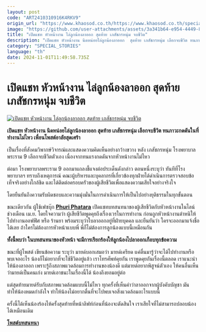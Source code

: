 ```yaml
---
layout: post
code: "ART2410310916K4RKV9"
origin_url: "https://www.khaosod.co.th/https://www.khaosod.co.th/special-stories/news_9484144"
image: "https://github.com/user-attachments/assets/3a341b64-e954-4449-8975-ecc4d05a26ca"
title: "เปิดแชท หัวหน้างาน ไล่ลูกน้องลาออก สุดท้าย เภสัชกรหนุ่ม จบชีวิต"
description: "เปิดแชท หัวหน้างาน นิดหน่อยไล่ลูกน้องลาออก  สุดท้าย เภสัชกรหนุ่ม เลือกจบชีวิต ทนภาวะกดดันในที่ทำงานไม่ไหว เพื่อนโพสต์อาลัยสุดเศร้า"
category: "SPECIAL_STORIES"
language: "th"
date: 2024-11-01T11:49:58.735Z
---
```


# เปิดแชท หัวหน้างาน ไล่ลูกน้องลาออก สุดท้าย เภสัชกรหนุ่ม จบชีวิต

[![เปิดแชท หัวหน้างาน ไล่ลูกน้องลาออก สุดท้าย เภสัชกรหนุ่ม จบชีวิต](https://www.khaosod.co.th/wpapp/uploads/2024/10/boss-8.jpg "เปิดแชท หัวหน้างาน ไล่ลูกน้องลาออก สุดท้าย เภสัชกรหนุ่ม จบชีวิต")](https://www.khaosod.co.th/wpapp/uploads/2024/10/boss-8.jpg)

**เปิดแชท หัวหน้างาน นิดหน่อยไล่ลูกน้องลาออก สุดท้าย เภสัชกรหนุ่ม เลือกจบชีวิต ทนภาวะกดดันในที่ทำงานไม่ไหว เพื่อนโพสต์อาลัยสุดเศร้า**

เป็นเรื่องที่สังคมวิพากษ์วิจารณ์และแสดงความคิดเห็นอย่างกว้างขวาง หลัง เภสัชกรหนุ่ม โรงพยาบาลพระราม 9 เลือกจบชีวิตตัวเอง เนื่องจากทนแรงกดดันจากหัวหน้างานไม่ไหว

ต่อมา โรงพยาบาลพระราม 9 ออกมาแถลงชี้แจงต่อประเด็นดังกล่าว ตอนหนึ่งระบุว่า ทันทีที่โรงพยาบาลฯ ทราบถึงเหตุการณ์ คณะผู้บริหารและบุคลากรที่เกี่ยวข้องทุกฝ่ายได้ดำเนินการตรวจสอบข้อเท็จจริงอย่างใกล้ชิด และได้ติดต่อครอบครัวของผู้เสียชีวิตเพื่อแสดงความเสียใจอย่างจริงใจ

โดยยืนยันถึงความรับผิดชอบและความมุ่งมั่นในการดำเนินการให้เป็นไปอย่างยุติธรรมในทุกขั้นตอน

ขณะเดียวกัน ผู้ใช้เฟซบุ๊ก [**Phuri Phatara**](https://www.facebook.com/phuriph?__cft__[0]=AZXavaTjk1HuGTrMV4I8Zmbf28q_XXD2p7fvEq_ZUenH8e-BA5HtzEokd05t6ytE_g9EdoOIXU05bHu0wG9dM6KALCc_d4AWMNQdpiOPYLab6CCoO1pCknsPAxMNZCOefiqnfQKMPtGL84YwViuQ8nsKpnZyZuBdKv0r2Udkfzca-Q&__tn__=-UC%2CP-R) เปิดแชทบทสนทนาของผู้เสียชีวิตกับหัวหน้างานในไลน์ช่วงเดือน เม.ย. โดยใจความว่า ผู้เสียชีวิตพูดคุยถึงเรื่องเวรในการทำงาน ก่อนถูกหัวหน้างานตำหนิให้ไปทำงานออฟฟิศ หรือ ร้านยา พร้อมระบุว่าใบลาออกอยู่ที่ฝ่ายบุคคล และยืนยันว่า ใครจะออกมาแจ้งชื่อได้เลย ถ้าใครไม่ต้องการหัวหน้าแบบพี่ พี่ก็ไม่ต้องการลูกน้องแบบนี้เหมือนกัน

**ทั้งนี้พบว่า ในบทสนทนาของหัวหน้า จะมีการเรียกร้องให้ลูกน้องไปลาออกเกือบทุกข้อความ**

ขณะที่ผู้โพสต์ เขียนข้อความ ระบุว่า มายด์บอกเสมอว่า มายด์เครียด แค่ตื่นมารู้ว่าจะได้ไปทำงานหรือพบเจออะไร น้องก็ไม่อยากที่จะใช้ชีวิตอยู่แล้ว เราโทรศัพท์คุยกัน เราพูดคุยกันเรื่องนี้ตลอด เราแนะนำให้น้องลาออก เพราะรู้ถึงสภาพแวดล้อมการทำงานของน้องดี แต่มายด์อยากพิสูจน์ตัวเอง ให้คนอื่นเห็นว่ามายด์เป็นคนเก่ง มายด์เอาชนะในเรื่องนี้ได้ น้องถึงยอมอยู่ต่อ

แต่สุดท้ายมายด์รับกับสภาพแวดล้อมแบบนี้ไม่ไหว ทุกครั้งที่เห็นคำว่าลาออกจากผู้บังคับบัญชา มันทำให้น้องหมดกำลังใจ ทำให้น้องไม่อยากตื่นที่จะไปพบเจอสิ่งแวดล้อมอะไรแบบนี้

ครั้งนี้ได้เห็นน้องร้องไห้ครั้งสุดท้ายที่หน้าลิฟท์ก่อนที่น้องจะตัดสินใจ เราเสียใจที่ไม่สามารถปลอบน้องได้เหมือนเดิม

**[โพสต์บทสนทนา](https://www.facebook.com/phuriph/posts/pfbid0PTM2KJQeArxS4wc94MHPrSvYkYxWJcykCy2ahrUacDNLB1frSThxmAadoGzYtRXWl)**

